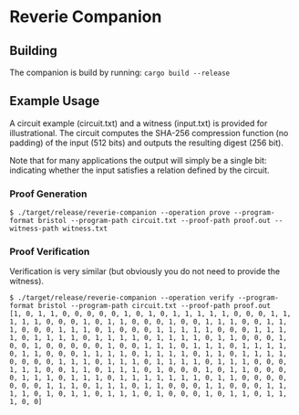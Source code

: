# Reverie Companion

## Building

The companion is build by running: `cargo build --release`

## Example Usage

A circuit example (circuit.txt) and a witness (input.txt) is provided for illustrational.
The circuit computes the SHA-256 compression function (no padding) of the input (512 bits) and outputs the resulting digest (256 bit).

Note that for many applications the output will simply be a single bit:
indicating whether the input satisfies a relation defined by the circuit.

### Proof Generation

```
$ ./target/release/reverie-companion --operation prove --program-format bristol --program-path circuit.txt --proof-path proof.out --witness-path witness.txt
```

### Proof Verification

Verification is very similar (but obviously you do not need to provide the witness).

```
$ ./target/release/reverie-companion --operation verify --program-format bristol --program-path circuit.txt --proof-path proof.out
[1, 0, 1, 1, 0, 0, 0, 0, 0, 1, 0, 1, 0, 1, 1, 1, 1, 1, 0, 0, 0, 1, 1, 1, 1, 1, 0, 0, 0, 1, 0, 1, 1, 0, 0, 0, 1, 0, 0, 1, 1, 1, 0, 0, 1, 1, 1, 0, 0, 0, 1, 1, 1, 0, 1, 0, 0, 0, 1, 1, 1, 1, 1, 0, 0, 0, 1, 1, 1, 1, 0, 1, 1, 1, 1, 0, 1, 1, 1, 1, 0, 1, 1, 1, 1, 0, 1, 1, 0, 0, 0, 1, 0, 0, 1, 0, 0, 0, 0, 0, 1, 0, 0, 1, 1, 1, 0, 1, 1, 1, 0, 1, 1, 1, 1, 0, 1, 1, 0, 0, 0, 1, 1, 1, 1, 0, 1, 1, 1, 1, 0, 1, 1, 0, 1, 1, 1, 1, 0, 0, 0, 0, 1, 1, 1, 0, 1, 1, 1, 0, 1, 1, 1, 1, 0, 1, 1, 1, 0, 0, 0, 1, 1, 1, 0, 0, 1, 1, 0, 1, 1, 1, 0, 1, 0, 0, 0, 1, 0, 1, 1, 0, 0, 0, 0, 1, 1, 1, 0, 1, 1, 1, 0, 1, 1, 1, 1, 1, 1, 1, 0, 1, 1, 0, 0, 0, 0, 0, 0, 0, 1, 1, 1, 0, 1, 1, 1, 0, 1, 1, 0, 0, 0, 1, 1, 0, 0, 0, 1, 1, 1, 1, 0, 1, 0, 1, 1, 0, 1, 1, 1, 0, 1, 0, 0, 0, 1, 0, 1, 1, 0, 1, 1, 1, 0, 0]
```